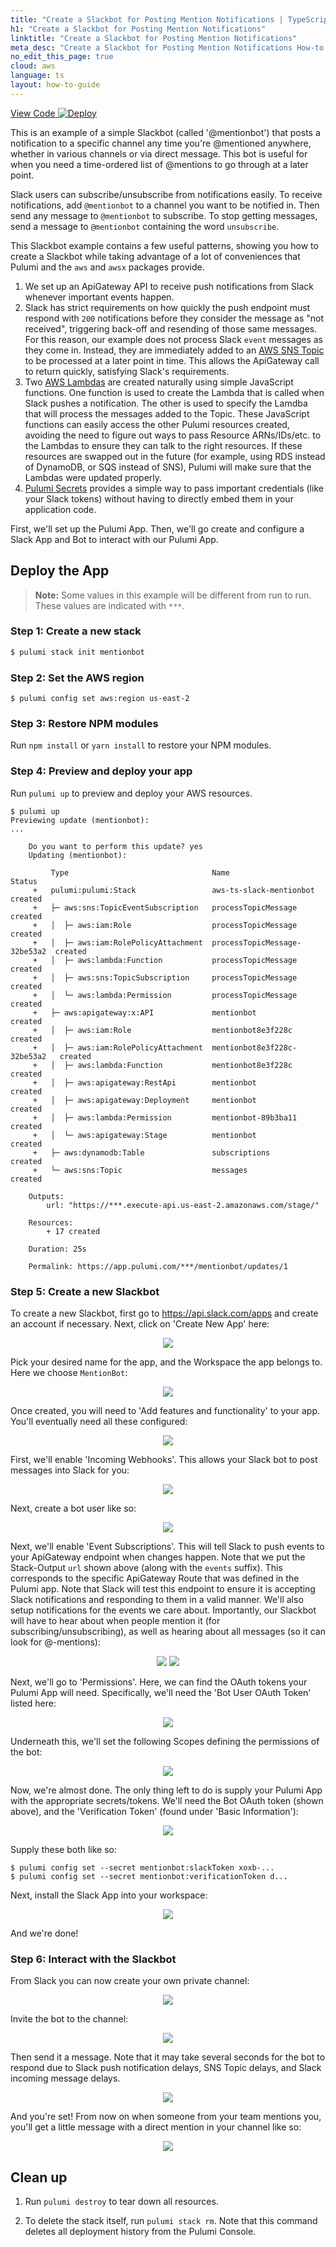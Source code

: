 ```yaml
---
title: "Create a Slackbot for Posting Mention Notifications | TypeScript"
h1: "Create a Slackbot for Posting Mention Notifications"
linktitle: "Create a Slackbot for Posting Mention Notifications"
meta_desc: "Create a Slackbot for Posting Mention Notifications How-to Guide using TypeScript"
no_edit_this_page: true
cloud: aws
language: ts
layout: how-to-guide
---
```


<!-- WARNING: this page was generated by a tool. Do not edit it by hand. -->
<!-- To change it, please see https://github.com/pulumi/docs/tree/master/tools/mktutorial. -->

<p class="mb-4 flex">
    <a class="flex flex-wrap items-center rounded text-xs text-white bg-blue-600 border-2 border-blue-600 px-2 mr-2 whitespace-no-wrap hover:text-white" style="height: 32px" href="https://github.com/pulumi/examples/tree/master/aws-ts-slackbot" target="_blank">
        <span><i class="fab fa-github pr-2"></i> View Code</span>
    </a>
    <a href="https://app.pulumi.com/new?template=https://github.com/pulumi/examples/blob/master/aws-ts-slackbot/README.md" target="_blank">
        <img src="https://get.pulumi.com/new/button.svg" alt="Deploy">
    </a>
</p>


This is an example of a simple Slackbot (called '@mentionbot') that posts a notification to a specific channel any time you're @mentioned anywhere, whether in various channels or via direct message. This bot is useful for when you need a time-ordered list of @mentions to go through at a later point.

Slack users can subscribe/unsubscribe from notifications easily.  To receive notifications, add `@mentionbot` to a channel you want to be notified in.  Then send any message to `@mentionbot` to subscribe.  To stop getting messages, send a message to `@mentionbot` containing the word `unsubscribe`.

This Slackbot example contains a few useful patterns, showing you how to create a Slackbot while taking advantage of a lot of conveniences that Pulumi and the `aws` and `awsx` packages provide.

1. We set up an ApiGateway API to receive push notifications from Slack whenever important events happen.
2. Slack has strict requirements on how quickly the push endpoint must respond with `200` notifications before they consider the message as "not received", triggering back-off and resending of those same messages.  For this reason, our example does not process Slack `event` messages as they come in.  Instead, they are immediately added to an [AWS SNS Topic](https://aws.amazon.com/sns/) to be processed at a later point in time. This allows the ApiGateway call to return quickly, satisfying Slack's requirements.
3. Two [AWS Lambdas](https://aws.amazon.com/lambda/) are created naturally using simple JavaScript functions.  One function is used to create the Lambda that is called when Slack pushes a notification.  The other is used to specify the Lamdba that will process the messages added to the Topic.  These JavaScript functions can easily access the other Pulumi resources created, avoiding the need to figure out ways to pass Resource ARNs/IDs/etc. to the Lambdas to ensure they can talk to the right resources.  If these resources are swapped out in the future (for example, using RDS instead of DynamoDB, or SQS instead of SNS), Pulumi will make sure that the Lambdas were updated properly.
4. [Pulumi Secrets](https://www.pulumi.com/docs/intro/concepts/config/) provides a simple way to pass important credentials (like your Slack tokens) without having to directly embed them in your application code.

First, we'll set up the Pulumi App.  Then, we'll go create and configure a Slack App and Bot to interact with our Pulumi App.

## Deploy the App

> **Note:** Some values in this example will be different from run to run.  These values are indicated
with `***`.

### Step 1: Create a new stack

```bash
$ pulumi stack init mentionbot
```

### Step 2: Set the AWS region

```
$ pulumi config set aws:region us-east-2
```

### Step 3: Restore NPM modules 

Run `npm install` or `yarn install` to restore your NPM modules.

### Step 4: Preview and deploy your app

Run `pulumi up` to preview and deploy your AWS resources.

```
$ pulumi up
Previewing update (mentionbot):
...

    Do you want to perform this update? yes
    Updating (mentionbot):

         Type                                Name                          Status 
     +   pulumi:pulumi:Stack                 aws-ts-slack-mentionbot       created
     +   ├─ aws:sns:TopicEventSubscription   processTopicMessage           created
     +   │  ├─ aws:iam:Role                  processTopicMessage           created
     +   │  ├─ aws:iam:RolePolicyAttachment  processTopicMessage-32be53a2  created
     +   │  ├─ aws:lambda:Function           processTopicMessage           created
     +   │  ├─ aws:sns:TopicSubscription     processTopicMessage           created
     +   │  └─ aws:lambda:Permission         processTopicMessage           created
     +   ├─ aws:apigateway:x:API             mentionbot                    created
     +   │  ├─ aws:iam:Role                  mentionbot8e3f228c            created
     +   │  ├─ aws:iam:RolePolicyAttachment  mentionbot8e3f228c-32be53a2   created
     +   │  ├─ aws:lambda:Function           mentionbot8e3f228c            created
     +   │  ├─ aws:apigateway:RestApi        mentionbot                    created
     +   │  ├─ aws:apigateway:Deployment     mentionbot                    created
     +   │  ├─ aws:lambda:Permission         mentionbot-89b3ba11           created
     +   │  └─ aws:apigateway:Stage          mentionbot                    created
     +   ├─ aws:dynamodb:Table               subscriptions                 created
     +   └─ aws:sns:Topic                    messages                      created

    Outputs:
        url: "https://***.execute-api.us-east-2.amazonaws.com/stage/"

    Resources:
        + 17 created

    Duration: 25s

    Permalink: https://app.pulumi.com/***/mentionbot/updates/1
```

### Step 5: Create a new Slackbot

To create a new Slackbot, first go to https://api.slack.com/apps and create an account if necessary.  Next, click on 'Create New App' here:

<p align=center>
<img src=https://user-images.githubusercontent.com/4564579/55648728-e7127180-5795-11e9-9ddf-849d789ea05b.png>
</p>
    
Pick your desired name for the app, and the Workspace the app belongs to.  Here we choose `MentionBot`:

<p align=center>
<img src=https://user-images.githubusercontent.com/4564579/55648747-f7c2e780-5795-11e9-9f95-e715ba76b7c8.png>
</p>

Once created, you will need to 'Add features and functionality' to your app. You'll eventually need all these configured:

<p align=center>
<img src=https://user-images.githubusercontent.com/4564579/55648788-15904c80-5796-11e9-9c6c-27f68c900f13.png>
</p>

First, we'll enable 'Incoming Webhooks'.  This allows your Slack bot to post messages into Slack for you:
 
<p align=center>
<img src=https://user-images.githubusercontent.com/4564579/55648806-22ad3b80-5796-11e9-8dfd-ba86b7ba9351.png>
</p>

Next, create a bot user like so:

<p align=center>
<img src=https://user-images.githubusercontent.com/4564579/55648827-32c51b00-5796-11e9-9abc-086a3760f6af.png>
</p>

Next, we'll enable 'Event Subscriptions'.  This will tell Slack to push events to your ApiGateway endpoint when changes happen.  Note that we put the Stack-Output `url` shown above (along with the `events` suffix).  This corresponds to the specific ApiGateway Route that was defined in the Pulumi app. Note that Slack will test this endpoint to ensure it is accepting Slack notifications and responding to them in a valid manner.  We'll also setup notifications for the events we care about.  Importantly, our Slackbot will have to hear about when people mention it (for subscribing/unsubscribing), as well as hearing about all messages (so it can look for @-mentions):

<p align=center>
<img src=https://user-images.githubusercontent.com/4564579/55648880-58522480-5796-11e9-95fd-edfc9d12c381.png>
<img src=https://user-images.githubusercontent.com/4564579/55648902-63a55000-5796-11e9-8cf6-8e8f4909d600.png>
</p>

Next, we'll go to 'Permissions'.  Here, we can find the OAuth tokens your Pulumi App will need.  Specifically, we'll need the 'Bot User OAuth Token' listed here:

<p align=center>
<img src=https://user-images.githubusercontent.com/4564579/55648951-7fa8f180-5796-11e9-81ba-b45d7ebc4bb7.png>
</p>

Underneath this, we'll set the following Scopes defining the permissions of the bot:

<p align=center>
   <img src=https://user-images.githubusercontent.com/4564579/55647362-55edcb80-5792-11e9-8f60-ae5261fa9c9a.png>
</p>

Now, we're almost done.  The only thing left to do is supply your Pulumi App with the appropriate secrets/tokens.  We'll need the Bot OAuth token (shown above), and the 'Verification Token' (found under 'Basic Information'): 

<p align=center>
   <img src=https://user-images.githubusercontent.com/4564579/55647507-af55fa80-5792-11e9-80bf-b07b894d996f.png>
</p>

Supply these both like so:

```
$ pulumi config set --secret mentionbot:slackToken xoxb-...
$ pulumi config set --secret mentionbot:verificationToken d...
```

Next, install the Slack App into your workspace:

<p align=center>
   <img src=https://user-images.githubusercontent.com/4564579/55647599-eaf0c480-5792-11e9-88c5-83daefb32580.png>
</p>

And we're done!

### Step 6: Interact with the Slackbot

From Slack you can now create your own private channel:

<p align=center>
<img src=https://user-images.githubusercontent.com/4564579/55647696-2ab7ac00-5793-11e9-8165-5672146036d3.png>
</p>

Invite the bot to the channel:

<p align=center>
<img src=https://user-images.githubusercontent.com/4564579/55647722-40c56c80-5793-11e9-8a97-5ce087d2bfe3.png>
</p>

Then send it a message.  Note that it may take several seconds for the bot to respond due to Slack push notification delays, SNS Topic delays, and Slack incoming message delays.

<p align=center>
<img src=https://user-images.githubusercontent.com/4564579/55648466-3e641200-5795-11e9-9917-e64cdf45b63e.png>
</p>

And you're set!  From now on when someone from your team mentions you, you'll get a little message with a direct mention in your channel like so:

<p align=center>
<img src=https://user-images.githubusercontent.com/4564579/55648631-b0d4f200-5795-11e9-886a-8ce0f932e9f1.png>
</p>

## Clean up

1.  Run `pulumi destroy` to tear down all resources.

1.  To delete the stack itself, run `pulumi stack rm`. Note that this command deletes all deployment history from the Pulumi Console.

